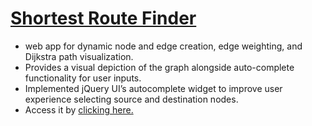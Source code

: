 # [Shortest Route Finder](https://reynsh.github.io/Shortest-Route/)
- web app for dynamic node and edge creation, edge weighting, and Dijkstra path visualization.
- Provides a visual depiction of the graph alongside auto-complete functionality for user inputs.
- Implemented jQuery UI’s autocomplete widget to improve user experience selecting source and destination nodes.
- Access it by [clicking here.](https://reynsh.github.io/Shortest-Route/)

